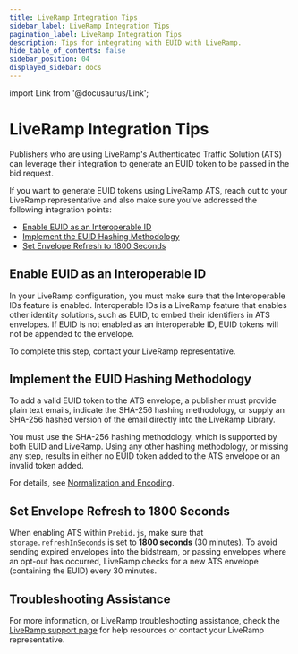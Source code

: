 ```yaml
---
title: LiveRamp Integration Tips
sidebar_label: LiveRamp Integration Tips
pagination_label: LiveRamp Integration Tips
description: Tips for integrating with EUID with LiveRamp. 
hide_table_of_contents: false
sidebar_position: 04
displayed_sidebar: docs
---
```


import Link from '@docusaurus/Link';

# LiveRamp Integration Tips

Publishers who are using LiveRamp's Authenticated Traffic Solution (ATS) can leverage their integration to generate an EUID token to be passed in the bid request.

If you want to generate EUID tokens using LiveRamp ATS, reach out to your LiveRamp representative and also make sure you've addressed the following integration points: 

- [Enable EUID as an Interoperable ID](#enable-euid-as-an-interoperable-id)
- [Implement the EUID Hashing Methodology](#implement-the-euid-hashing-methodology)
- [Set Envelope Refresh to 1800 Seconds](#set-envelope-refresh-to-1800-seconds)

## Enable EUID as an Interoperable ID

In your LiveRamp configuration, you must make sure that the Interoperable IDs feature is enabled. Interoperable IDs is a LiveRamp feature that enables other identity solutions, such as EUID, to embed their identifiers in ATS envelopes. If EUID is not enabled as an interoperable ID, EUID tokens will not be appended to the envelope.

To complete this step, contact your LiveRamp representative.

## Implement the EUID Hashing Methodology

To add a valid EUID token to the ATS envelope, a publisher must provide plain text emails, indicate the <Link href="../ref-info/glossary-uid#gl-sha-256">SHA-256</Link> hashing methodology, or supply an SHA-256 hashed version of the email directly into the LiveRamp Library.

You must use the SHA-256 hashing methodology, which is supported by both EUID and LiveRamp. Using any other hashing methodology, or missing any step, results in either no EUID token added to the ATS envelope or an invalid token added.

For details, see [Normalization and Encoding](../getting-started/gs-normalization-encoding.md).

## Set Envelope Refresh to 1800 Seconds

When enabling ATS within `Prebid.js`, make sure that `storage.refreshInSeconds` is set to **1800 seconds** (30 minutes). To avoid sending expired envelopes into the bidstream, or passing envelopes where an opt-out has occurred, LiveRamp checks for a new ATS envelope (containing the EUID) every 30 minutes.

## Troubleshooting Assistance

For more information, or LiveRamp troubleshooting assistance, check the [LiveRamp support page](https://docs.liveramp.com/connect/en/support.html) for help resources or contact your LiveRamp representative.
